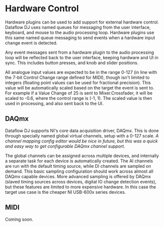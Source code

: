 # Hardware Control
Hardware plugins can be used to add support for external hardware control. Dataflow DJ uses named queues for messaging from the user interface, keyboard, and mouse to the audio processing loop. Hardware plugins use this same named queue messaging to send events when a hardware input change event is detected.

Any event messages sent from a hardware plugin to the audio processing loop will be reflected back to the user interface, keeping hardware and UI in sync. This includes button presses, and knob and slider positions.

All analogue input values are expected to be in the range 0-127 (in line with the 7-bit Control Change range defined for MIDI), though isn't limited to integers (floating point values can be used for fractional precision). This value will be automatically scaled based on the target the event is sent to. For example if a Value Change of 25 is sent to Mixer.Crossfader, it will be scaled to -0.6, where the control range is (-1, 1). The scaled value is then used in processing, and also sent back to the UI.

## DAQmx
Dataflow DJ supports NI's core data acquisition driver, DAQmx. This is done through specially named global virtual channels, setup with a 0-127 scale. *A channel mapping config editor would be nice in future, but this was a quick and easy way to get configurable DAQmx channel support.*

The global channels can be assigned across multiple devices, and internally a separate task for each device is automatically created. The AI channels are run with the default timing source, while DI channels are sampled on demand. This basic sampling configuration should work across almost all DAQmx capable devices. More advanced sampling is offered by DAQmx (slaved timing sources across devices, digital IO change detection events), but these features are limited to more expensive hardware. In this case the target use case is the cheaper NI USB-600x series devices.

## MIDI
Coming soon.